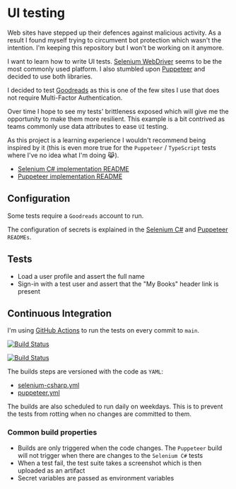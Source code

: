 # UI testing

Web sites have stepped up their defences against malicious activity. As a result I found myself trying to circumvent bot protection which wasn't the intention. I'm keeping this repository but I won't be working on it anymore.

I want to learn how to write UI tests. [Selenium WebDriver][selenium-webdriver] seems to be the most commonly used platform. I also stumbled upon [Puppeteer][puppeteer] and decided to use both libraries.

I decided to test [Goodreads][github] as this is one of the few sites I use that does not require Multi-Factor Authentication.

Over time I hope to see my tests' brittleness exposed which will give me the opportunity to make them more resilient. This example is a bit contrived as teams commonly use data attributes to ease `UI` testing.

As this project is a learning experience I wouldn't recommend being inspired by it (this is even more true for the `Puppeteer` / `TypeScript` tests where I've no idea what I'm doing :joy_cat:).

- [Selenium C# implementation README](./selenium-csharp/README.md)
- [Puppeteer implementation README](./puppeteer/README.md)

## Configuration

Some tests require a `Goodreads` account to run.

The configuration of secrets is explained in the [Selenium C#](./selenium-csharp/README.md) and [Puppeteer](./puppeteer/README.md) `READMEs`.

## Tests

- Load a user profile and assert the full name
- Sign-in with a test user and assert that the "My Books" header link is present

## Continuous Integration

I'm using [GitHub Actions][github-actions] to run the tests on every commit to `main`.

[![Build Status][github-actions-selenium-shield]][github-actions-selenium]

[![Build Status][github-actions-puppeteer-shield]][github-actions-puppeteer]

The builds steps are versioned with the code as `YAML`:

- [selenium-csharp.yml](./.github/workflows/selenium-csharp.yml)
- [puppeteer.yml](./.github/workflows/puppeteer.yml)

The builds are also scheduled to run daily on weekdays. This is to prevent the tests from rotting when no changes are committed to them.

### Common build properties

- Builds are only triggered when the code changes. The `Puppeteer` build will not trigger when there are changes to the `Selenium C#` tests
- When a test fail, the test suite takes a screenshot which is then uploaded as an artifact
- Secret variables are passed as environment variables

[selenium-webdriver]: https://www.seleniumhq.org/projects/webdriver/
[puppeteer]: https://developers.google.com/web/tools/puppeteer/
[github]: https://github.com/
[github-actions-selenium-shield]: https://github.com/gabrielweyer/ui-tests/actions/workflows/selenium-csharp.yml/badge.svg
[github-actions-selenium]: https://github.com/gabrielweyer/ui-tests/actions/workflows/selenium-csharp.yml
[github-actions-puppeteer-shield]: https://github.com/gabrielweyer/ui-tests/actions/workflows/puppeteer.yml/badge.svg
[github-actions-puppeteer]: https://github.com/gabrielweyer/ui-tests/actions/workflows/puppeteer.yml
[github-actions]: https://github.com/features/actions
